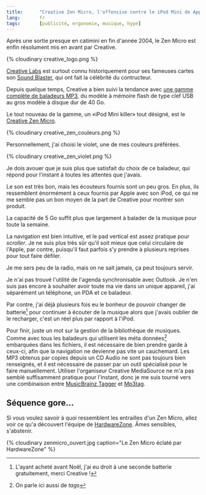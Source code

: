 ```yaml
--- 
title:      "Creative Zen Micro, l'offensive contre le iPod Mini de Apple est lancée !" 
lang:       fr 
tags:       [publicité, ergonomie, musique, hype]
---
```


Après une sortie presque en catimini en fin d'année 2004, le Zen Micro est enfin résolument mis en avant par Creative.


{% cloudinary creative_logo.png %}

[Creative Labs](http://fr.europe.creative.com/) est surtout connu historiquement pour ses fameuses cartes son [Sound Blaster](http://fr.europe.creative.com/products/welcome.asp?category=1&), qui ont fait la célébrité du contructeur.

Depuis quelque temps, Creative a bien suivi la tendance avec [une gamme complète de baladeurs MP3](http://fr.europe.creative.com/products/welcome.asp?category=213&), du modèle à mémoire flash de type clef USB au gros modèle à disque dur de 40 Go.

Le tout nouveau de la gamme, un «iPod Mini killer» tout désigné, est le [Creative Zen Micro](http://fr.europe.creative.com/products/product.asp?category=213&subcategory=214&product=10795).

{% cloudinary creative_zen_couleurs.png %}


Personnellement, j'ai choisi le violet, une de mes couleurs préférées.

{% cloudinary creative_zen_violet.png %}

Je dois avouer que je suis plus que satisfait du choix de ce baladeur, qui répond pour l'instant à toutes les attentes que j'avais.

Le son est très bon, mais les écouteurs fournis sont un peu gros. En plus, ils ressemblent énormément à ceux fournis par Apple avec son iPod, ce qui ne me semble pas un bon moyen de la part de Creative pour montrer son produit.

La capacité de 5 Go suffit plus que largement à balader de la musique pour toute la semaine.

La navigation est bien intuitive, et le pad vertical est assez pratique pour *scroller*. Je ne suis plus très sûr qu'il soit mieux que celui circulaire de l'Apple, par contre, puisqu'il faut parfois s'y prendre à plusieurs reprises pour tout faire défiler.

Je me sers peu de la radio, mais on ne sait jamais, ça peut toujours servir.

Je n'ai pas trouvé l'utilité de l'agenda synchronisable avec Outlook. Je n'en suis pas encore à souhaiter avoir toute ma vie dans un unique appareil, j'ai séparément un téléphone, un PDA et ce baladeur.

Par contre, j'ai déjà plusieurs fois eu le bonheur de pouvoir changer de batterie[^t1] pour continuer à écouter de la musique alors que j'avais oublier de le recharger, c'est un réel plus par rapport à l'iPod.

Pour finir, juste un mot sur la gestion de la bibliothèque de musiques. Comme avec tous les baladeurs qui utilisent les méta données[^t2] embarquées dans les fichiers, il est nécessaire de bien prendre garde à ceux-ci, afin que la navigation ne devienne pas vite un cauchemard. Les MP3 obtenus par copies depuis un CD Audio ne sont pas toujours bien renseignés, et il est nécessaire de passer par un outil spécialisé pour le faire manuellement. Utiliser l'organiseur Creative MediaSource ne m'a pas semblé suffisamment pratique pour l'instant, donc je me suis tourné vers une combinaison entre [MusicBrainz Tagger](http://musicbrainz.org/tagger/) et [Mp3tag](http://www.mp3tag.de/en/).

## Séquence gore...


Si vous voulez savoir à quoi ressemblent les entrailles d'un Zen Micro, allez voir ce qu'a découvert l'équipe de [HardwareZone](http://www.hardwarezone.com/articles/view.php?cid=9&id=1331). Âmes sensibles, s'abstenir.

{% cloudinary zenmicro_ouvert.jpg caption="Le Zen Micro éclaté par HardwareZone" %}



[^t1]: L'ayant acheté avant Noël, j'ai eu droit à une seconde batterie gratuitement, merci Creative !

[^t2]: On parle ici aussi de *tags*
